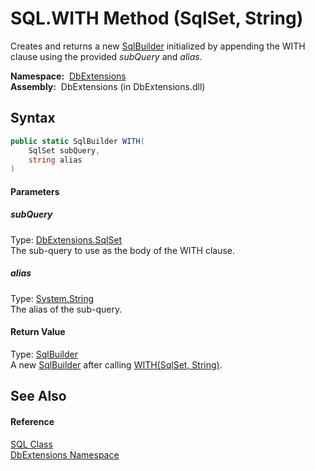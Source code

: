 SQL.WITH Method (SqlSet, String)
================================
Creates and returns a new [SqlBuilder][1] initialized by appending the WITH clause using the provided *subQuery* and *alias*.

  **Namespace:**  [DbExtensions][2]  
  **Assembly:**  DbExtensions (in DbExtensions.dll)

Syntax
------

```csharp
public static SqlBuilder WITH(
	SqlSet subQuery,
	string alias
)
```

#### Parameters

##### *subQuery*
Type: [DbExtensions.SqlSet][3]  
The sub-query to use as the body of the WITH clause.

##### *alias*
Type: [System.String][4]  
The alias of the sub-query.

#### Return Value
Type: [SqlBuilder][1]  
 A new [SqlBuilder][1] after calling [WITH(SqlSet, String)][5]. 

See Also
--------

#### Reference
[SQL Class][6]  
[DbExtensions Namespace][2]  

[1]: ../SqlBuilder/README.md
[2]: ../README.md
[3]: ../SqlSet/README.md
[4]: http://msdn.microsoft.com/en-us/library/s1wwdcbf
[5]: ../SqlBuilder/WITH_1.md
[6]: README.md